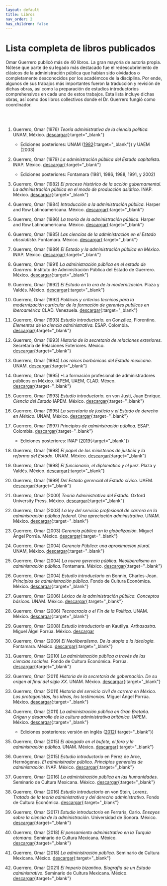 ```yaml
---
layout: default
title: Libros
nav_order: 2
has_children: false
---
```


# Lista completa de libros publicados

Omar Guerrero publicó más de 40 libros. La gran mayoría de autoría propia. Nótese que parte de su legado más destacado fue el redescubrimiento de clásicos de la administración pública que habían sido olvidados o completamente desconocidos por los académcos de la disciplina. Por ende, algunos de sus trabajos más importantes fueron la traducción y revisión de dichas obras, así como la preparación de estudios introductorios comprehensivos en cada uno de estos trabajos. Esta lista incluye dichas obras, así como dos libros collectivos donde el Dr. Guerrero fungió como coordinador.

<br/><br/>

1. Guerrero, Omar (1976) *Teoría administrativa de la ciencia política.* UNAM, México. [descargar](/pdfs/libros/TAcp-1.pdf){:target="_blank"}
    - Ediciones posteriores: UNAM ([1982](/pdfs/libros/TACP1.pdf){:target="_blank"}) y UAEM (2003)

2. Guerrero, Omar (1979) *La administración pública del Estado capitalista.* INAP. México.  [descargar](/pdfs/libros/Estado_capitalista.pdf){:target="_blank"}
    - Ediciones posteriores: Fontamara (1981, 1986, 1988, 1991, y 2002)

3. Guerrero, Omar (1982) *El proceso histórico de la acción gubernamental. La administración pública en el modo de producción asiático.* INAP. México. [descargar](/pdfs/libros/PHAC.pdf){:target="_blank"}

4. Guerrero, Omar (1984) *Introducción a la administración pública.* Harper and Row Latinoamericana. México. [descargar](/pdfs/libros/IntroAP.pdf){:target="_blank"}

5. Guerrero, Omar (1986) *La teoría de la administración pública.* Harper and Row Latinoamericana. México. [descargar](/pdfs/libros/TAP.pdf){:target="_blank"}

6. Guerrero, Omar (1985) *Las ciencias de la administración en el Estado absolutista.* Fontamara. México. [descargar](/pdfs/libros/Estado_capitalista.pdf){:target="_blank"}

7. Guerrero, Omar (1989) *El Estado y la administración pública en México.* INAP. México. [descargar](/pdfs/libros/estado_admin_mexico.pdf){:target="_blank"}

8. Guerrero, Omar (1991) *La administración pública en el estado de Guerrero.* Instituto de Administración Pública del Estado de Guerrero. México. [descargar](/pdfs/libros/APEG.pdf){:target="_blank"}

9. Guerrero, Omar (1992) *El Estado en la era de la modernización.* Plaza y Valdés. México. [descargar](/pdfs/libros/El_Estado_en_la_era_de_la_modernizacion.pdf){:target="_blank"}

10. Guerrero, Omar (1992) *Políticas y criterios tecnicos para la modernización curricular de la formación de gerentes publicos en Iberoamérica* CLAD. Venezuela. [descargar](/pdfs/libros/Modernizacion.pdf){:target="_blank"}

11. Guerrero, Omar (1993) *Estudio introductorio.* en González, Florentino. *Elementos de la ciencia administrativa.* ESAP. Colombia. [descargar](/pdfs/libros/Florentino1.pdf){:target="_blank"}

12. Guerrero, Omar (1993) *Historia de la secretaría de relaciones exteriores.* Secretaría de Relaciones Exteriores. México. [descargar](/pdfs/libros/HSRE1.pdf){:target="_blank"}

13. Guerrero, Omar (1994) *Las raíces borbónicas del Estado mexicano.* UNAM. [descargar](/pdfs/libros/Raices_borbonicas.pdf){:target="_blank"}

14. Guerrero, Omar (1995) *La formación profesional de administradores públicos en México. IAPEM, UAEM, CLAD. Méxco. [descargar](/pdfs/libros/fpap01.pdf){:target="_blank"}

15. Guerrero, Omar (1993) *Estudio introductorio.* en von Justi, Juan Enrique. *Ciencia del Estado* IAPEM. México. [descargar](/pdfs/libros/Justi1.pdf){:target="_blank"}

16. Guerrero, Omar (1995) *La secretaría de justicia y el Estado de derecho en México.* UNAM, México. [descargar](/pdfs/libros/secre_justicia.pdf){:target="_blank"}

17. Guerrero, Omar (1997) *Principios de administración pública.* ESAP. Colombia. [descargar](/pdfs/libros/papp200.pdf){:target="_blank"}
    - Ediciones posteriores: INAP ([2019](/pdfs/libros/principios_de_administracion_publica.pdf){:target="_blank"})

18. Guerrero, Omar (1998) *El papel de los ministerios de justicia y la reforma del Estado.* UNAM. México. [descargar](/pdfs/libros/papel_justicia.pdf){:target="_blank"}

19. Guerrero, Omar (1998) *El funcionario, el diplomático y el juez.* Plaza y Valdés. México. [descargar](/pdfs/libros/El_funcionario_el_diplomatico_y_el_juez.pdf){:target="_blank"}

20. Guerrero, Omar (1999) *Del Estado gerencial al Estado cívico.* UAEM. [descargar](/pdfs/libros/Estado_gerencial.pdf){:target="_blank"}

21. Guerrero, Omar (2000) *Teoría Administrativa del Estado.* Oxford University Press. México. [descargar](/pdfs/libros/TAE.pdf){:target="_blank"}

22. Guerrero, Omar (2003) *La ley del servicio profesional de carrera en la administración pública federal. Una apreciación administrativa.* UNAM. México. [descargar](/pdfs/libros/ley_servicio.pdf){:target="_blank"}

23. Guerrero, Omar (2003) *Gerencia pública en la globalización.* Miguel Ángel Porrúa. México. [descargar](/pdfs/libros/gerencia_publica.pdf){:target="_blank"}

24. Guerrero, Omar (2004) *Gerencia Pública: una aproximación plural.* UNAM, México. [descargar](/pdfs/libros/gerencia_plural.pdf){:target="_blank"}

25. Guerrero, Omar (2004) *La nueva gerencia pública. Neoliberalismo en administración pública.* Fontamara. México. [descargar](/pdfs/libros/ngp.pdf){:target="_blank"}

26. Guerrero, Omar (2004) *Estudio introductorio* en Bonnin, Charles-Jean. *Principios de administración pública.* Fondo de Cultura Económica. México. [descargar](/pdfs/libros/papEstudioIntro.pdf){:target="_blank"}

27. Guerrero, Omar (2006) *Léxico de la administración pública. Conceptos básicos.* UNAM. México. [descargar](/pdfs/libros/LexicoAdmonPublica.pdf){:target="_blank"}

28. Guerrero, Omar (2006) *Tecnocracia o el Fin de la Política.* UNAM. México. [descargar](/pdfs/libros/tecnocracia.pdf){:target="_blank"}

29. Guerrero, Omar (2008) *Estudio introductorio* en Kautilya. *Arthasastra.* Miguel Álgel Porrúa. México. [descargar](/pdfs/libros/Arthasastra.pdf)

30. Guerrero, Omar (2009) *El Neoliberalismo. De la utopía a la ideología.* Fontamara. México. [descargar](/pdfs/libros/neoliberalismo_utopia.pdf){:target="_blank"}

31. Guerrero, Omar (2010) *La administración pública a través de las ciencias sociales.* Fondo de Cultura Económica. Porrúa. [descargar](/pdfs/libros/apcs.pdf){:target="_blank"}

32. Guerrero, Omar (2011) *Historia de la secretaría de gobernación. De su origen al final del siglo XX.* UNAM. México. [descargar](/pdfs/libros/gobernacion.pdf){:target="_blank"}

33. Guerrero, Omar (2011) *Historia del servicio civil de carrera en México. Los protagonistas, las ideas, los testimonios.* Miguel Ángel Porrúa. México. [descargar](/pdfs/libros/HSCM.pdf){:target="_blank"}

34. Guerrero, Omar (2011) *La administración pública en Gran Bretaña. Origen y desarrollo de la cultura administrativa británica.* IAPEM. México. [descargar](/pdfs/libros/apgb.pdf){:target="_blank"}
    - Ediciones posteriores: versión en inglés ([2012](/pdfs/libros/AdministrationGreatBritain.pdf){:target="_blank"})

35. Guerrero, Omar (2015) *El abogado en el bufete, el foro y la administración pública.* UNAM. México. [descargar](/pdfs/libros/abogado.pdf){:target="_blank"}

36. Guerrero, Omar (2015) *Estudio introductorio* en Pérez de Arce, Hermógenes. *El administrador público. Principios generales de administración.* INAP. México. [descargar](/pdfs/libros/el-administrador-publico-o-sea-estudios-sobre-principios-generales-de-administracion.pdf){:target="_blank"}

37. Guerrero, Omar (2016) *La administración pública en las humanidades.* Seminario de Cultura Mexicana. México. [descargar](/pdfs/libros/aphumanidades.pdf){:target="_blank"}

38. Guerrero, Omar (2016) *Estudio introductorio* en von Stein, Lorenz. *Tratado de la teoría administrativa y del derecho administrativo.* Fondo de Cultura Económica. [descargar](/pdfs/libros/Stein.pdf){:target="_blank"}

39. Guerrero, Omar (2017) *Estudio introductorio* en Ferraris, Carlo. *Ensayos sobre la ciencia de la administración.* Universidad de Sonora. México. [descargar](/pdfs/libros/CarloFerraris.EnsayosCienciaAdministracion.pdf){:target="_blank"}

40. Guerrero, Omar (2018) *El pensamiento administrativo en la Turquía otomana.* Seminario de Cultura Mexicana. México. [descargar](/pdfs/libros/turquiaotomana.pdf){:target="_blank"}

41. Guerrero, Omar (2018) *La administración pública.* Seminario de Cultura Mexicana. México. [descargar](/pdfs/libros/laadministracionpublica.pdf){:target="_blank"}

42. Guerrero, Omar (2021) *El Imperio bizantino. Biografía de un Estado administrativo.* Seminario de Cultura Mexicana. México. [descargar](/pdfs/libros/ImperioBizantino.pdf){:target="_blank"}


